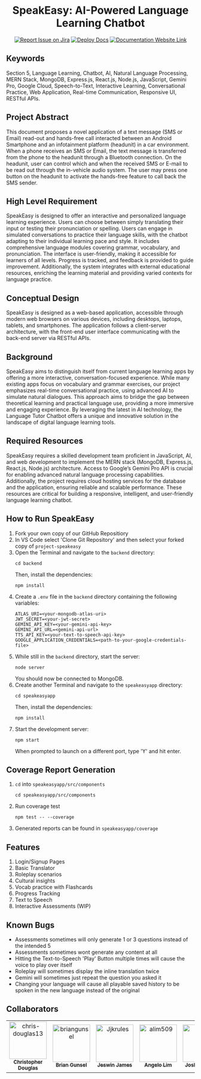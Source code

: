 <div align="center">

# SpeakEasy: AI-Powered Language Learning Chatbot

[![Report Issue on Jira](https://img.shields.io/badge/Report%20Issues-Jira-0052CC?style=flat&logo=jira-software)](https://temple-cis-projects-in-cs.atlassian.net/jira/software/c/projects/DT/issues)
[![Deploy Docs](https://github.com/ApplebaumIan/tu-cis-4398-docs-template/actions/workflows/deploy.yml/badge.svg)](https://github.com/ApplebaumIan/tu-cis-4398-docs-template/actions/workflows/deploy.yml)
[![Documentation Website Link](https://img.shields.io/badge/-Documentation%20Website-brightgreen)](https://applebaumian.github.io/tu-cis-4398-docs-template/)


</div>


## Keywords

Section 5, Language Learning, Chatbot, AI, Natural Language Processing, MERN Stack, MongoDB, Express.js, React.js, Node.js, JavaScript, Gemini Pro, Google Cloud, Speech-to-Text, Interactive Learning, Conversational Practice, Web Application, Real-time Communication, Responsive UI, RESTful APIs.

## Project Abstract

This document proposes a novel application of a text message (SMS or Email) read-out and hands-free call interacted between an Android Smartphone and an infotainment platform (headunit) in a car environment. When a phone receives an SMS or Email, the text message is transferred from the phone to the headunit through a Bluetooth connection. On the headunit, user can control which and when the received SMS or E-mail to be read out through the in-vehicle audio system. The user may press one button on the headunit to activate the hands-free feature to call back the SMS sender.

## High Level Requirement

SpeakEasy is designed to offer an interactive and personalized language learning experience. Users can choose between simply translating their input or testing their pronunciation or spelling. Users can engage in simulated conversations to practice their language skills, with the chatbot adapting to their individual learning pace and style. It includes comprehensive language modules covering grammar, vocabulary, and pronunciation. The interface is user-friendly, making it accessible for learners of all levels. Progress is tracked, and feedback is provided to guide improvement. Additionally, the system integrates with external educational resources, enriching the learning material and providing varied contexts for language practice. 

## Conceptual Design

SpeakEasy is designed as a web-based application, accessible through modern web browsers on various devices, including desktops, laptops, tablets, and smartphones. The application follows a client-server architecture, with the front-end user interface communicating with the back-end server via RESTful APIs.

## Background

SpeakEasy aims to distinguish itself from current language learning apps by offering a more interactive, conversation-focused experience. While many existing apps focus on vocabulary and grammar exercises, our project emphasizes real-time conversational practice, using advanced AI to simulate natural dialogues. This approach aims to bridge the gap between theoretical learning and practical language use, providing a more immersive and engaging experience. By leveraging the latest in AI technology, the Language Tutor Chatbot offers a unique and innovative solution in the landscape of digital language learning tools.  

## Required Resources

SpeakEasy requires a skilled development team proficient in JavaScript, AI, and web development to implement the MERN stack (MongoDB, Express.js, React.js, Node.js) architecture. Access to Google’s Gemini Pro API is crucial for enabling advanced natural language processing capabilities. Additionally, the project requires cloud hosting services for the database and the application, ensuring reliable and scalable performance. These resources are critical for building a responsive, intelligent, and user-friendly language learning chatbot. 

 
## How to Run SpeakEasy

1. Fork your own copy of our GitHub Repositiory
2. In VS Code select 'Clone Git Repository' and then select your forked copy of `project-speakeasy`
3. Open the Terminal and navigate to the `backend` directory:
   ```
   cd backend
   ```
   Then, install the dependencies:
   ```
   npm install
   ```
4. Create a `.env` file in the `backend` directory containing the following variables:
   ```
   ATLAS_URI=<your-mongodb-atlas-uri>
   JWT_SECRET=<your-jwt-secret>
   GEMINI_API_KEY=<your-gemini-api-key>
   GEMINI_API_URL=<gemini-api-url>
   TTS_API_KEY=<your-text-to-speech-api-key>
   GOOGLE_APPLICATION_CREDENTIALS=<path-to-your-google-credentials-file>
   ```
5. While still in the `backend` directory, start the server:
   ```
   node server
   ```
   You should now be connected to MongoDB.
6. Create another Terminal and navigate to the `speakeasyapp` directory:
   ```
   cd speakeasyapp
   ```
   Then, install the dependencies:
   ```
   npm install
   ```
7. Start the development server:
   ```
   npm start
   ```
   When prompted to launch on a different port, type 'Y' and hit enter.

## Coverage Report Generation

1. `cd` into `speakeasyapp/src/components`
   ```
   cd speakeasyapp/src/components
   ```
2. Run coverage test
   ```
   npm test -- --coverage
   ```
3. Generated reports can be found in `speakeasyapp/coverage`

## Features
1) Login/Signup Pages 
2) Basic Translator 
3) Roleplay scenarios 
4) Cultural insights
5) Vocab practice with Flashcards
6) Progress Tracking
7) Text to Speech
8) Interactive Assessments (WIP)


## Known Bugs
- Assessments sometimes will only generate 1 or 3 questions instead of the intended 5
- Assessments sometimes wont generate any content at all
- Hitting the Text-to-Speech 'Play' Button multiple times will cause the voice to play over itself
- Roleplay will sometimes display the inline translation twice
- Gemini will sometimes just repeat the question you asked it
- Changing your language will cause all playable saved history to be spoken in the new language instead of the original

## Collaborators

[//]: # ( readme: collaborators -start )
<table>
<tr>
    <td align="center">
        <a href="https://github.com/chris-douglas13">
            <img src="https://avatars.githubusercontent.com/u/111987005?v=4" width="100;" alt="chris-douglas13"/>
            <br />
            <sub><b>Christopher Douglas</b></sub>
        </a>
    </td>
    <td align="center">
        <a href="https://github.com/briangunsel">
            <img src="https://avatars.githubusercontent.com/u/13840712?v=4" width="100;" alt="briangunsel"/>
            <br />
            <sub><b>Brian Gunsel</b></sub>
        </a>
    </td>
    <td align="center">
        <a href="https://github.com/Jjkrules">
            <img src="https://avatars.githubusercontent.com/u/112143815?v=4" width="100;" alt="Jjkrules"/>
            <br />
            <sub><b>Jeswin James</b></sub>
        </a>
    </td>
     <td align="center">
        <a href="https://github.com/alim509">
            <img src="https://avatars.githubusercontent.com/u/42529850?v=4" width="100;" alt="alim509"/>
            <br />
            <sub><b>Angelo Lim</b></sub>
        </a>
    </td>
     <td align="center">
        <a href="https://github.com/sabioe">
            <img src="https://avatars.githubusercontent.com/u/112010085?v=4" width="100;" alt="sabioe"/>
            <br />
            <sub><b>Joshua Sabio</b></sub>
        </a>
    </td>
     <td align="center">
        <a href="https://github.com/erinsantosaa">
            <img src="https://avatars.githubusercontent.com/u/111716499?v=4" width="100;" alt="erinsantosaa"/>
            <br />
            <sub><b>Erin Santososa</b></sub>
        </a>
    </td>
   </tr>
</table>

[//]: # ( readme: collaborators -end )
